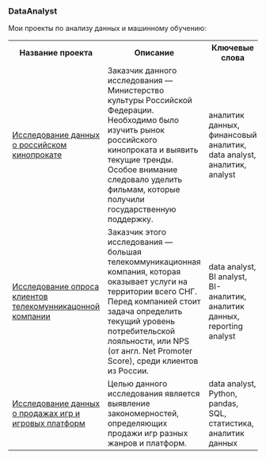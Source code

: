 ### DataAnalyst
Мои проекты по анализу данных и машинному обучению:

<table>
<tr><th>Название проекта</th><th>Описание</th><th>Ключевые слова</th></tr>
<tr>
  <td> 
    <a href=""> Исследование данных о российском кинопрокате 
    </a> 
  </td>
  <td> Заказчик данного исследования — Министерство культуры Российской Федерации. Необходимо было изучить рынок российского кинопроката и выявить текущие тренды. Особое внимание следовало уделить фильмам, которые получили государственную поддержку.
  </td>
  <td> аналитик данных, финансовый аналитик, data analyst, аналитик, analyst 
  </td>
</tr>
  
<tr>
  <td> 
    <a href="https://nbviewer.org/gist/asenachin/9094acf8f5025155a35535cf93f30cce"> Исследование опроса клиентов телекомунникацонной компании 
    </a> 
  </td>
  <td> Заказчик этого исследования — большая телекоммуникационная компания, которая оказывает услуги на территории всего СНГ. Перед компанией стоит задача определить текущий уровень потребительской лояльности, или NPS (от англ. Net Promoter Score), среди клиентов из России.
  </td>
  <td> data analyst, BI analyst, BI-аналитик, аналитик данных, reporting analyst 
  </td>
</tr>

<tr>
  <td> 
    <a href="https://nbviewer.org/gist/asenachin/ed3350b66e238354afd0ec92a215f9d0"> Исследование данных о продажах игр и игровых платформ 
    </a> 
  </td>
  <td> Целью данного исследования является выявление закономерностей, определяющих продажи игр разных жанров и платформ.
  </td>
  <td> data analyst, Python, pandas, SQL, статистика, аналитик данных 
  </td>
</tr>
</table> 
